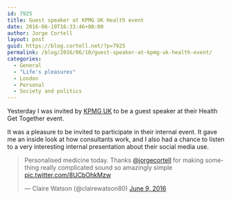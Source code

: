 ```yaml
---
id: 7925
title: Guest speaker at KPMG UK Health event
date: 2016-06-10T16:33:46+00:00
author: Jorge Cortell
layout: post
guid: https://blog.cortell.net/?p=7925
permalink: /blog/2016/06/10/guest-speaker-at-kpmg-uk-health-event/
categories:
  - General
  - "Life's pleasures"
  - London
  - Personal
  - Society and politics
---
```

Yesterday I was invited by <a href="https://home.kpmg.com/uk/en/home/industries/healthcare.html" target="_blank">KPMG UK</a> to be a guest speaker at their Health Get Together event.

It was a pleasure to be invited to participate in their internal event. It gave me an inside look at how consultants work, and I also had a chance to listen to a very interesting internal presentation about their social media use.

<blockquote class="twitter-tweet" data-width="550">
  <p lang="en" dir="ltr">
    Personalised medicine today. Thanks <a href="https://twitter.com/jorgecortell">@jorgecortell</a> for making something really complicated sound so amazingly simple <a href="https://t.co/8UCbOhkMzw">pic.twitter.com/8UCbOhkMzw</a>
  </p>
  
  <p>
    &mdash; Claire Watson (@clairewatson80) <a href="https://twitter.com/clairewatson80/status/740897683460751361">June 9, 2016</a>
  </p>
</blockquote>